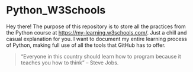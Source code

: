 # Python_W3Schools
Hey there! The purpose of this repository is to store all the practices from the Python course at https://my-learning.w3schools.com/. Just a chill and casual explanation for you.
I want to document my entire learning process of Python, making full use of all the tools that GitHub has to offer.

> “Everyone in this country should learn how to program because it teaches you how to think” 
> – Steve Jobs.
